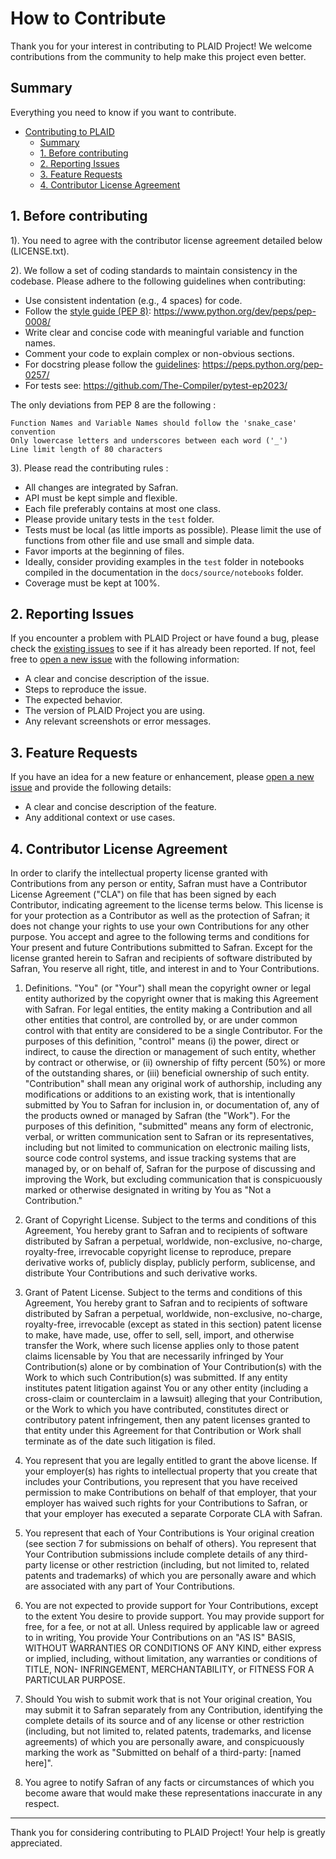 # How to Contribute

Thank you for your interest in contributing to PLAID Project! We welcome contributions from the community to help make this project even better.

## Summary

Everything you need to know if you want to contribute.

- [Contributing to PLAID](#contributing-to-plaid)
  - [Summary](#summary)
  - [1. Before contributing](#1-before-contributing)
  - [2. Reporting Issues](#2-reporting-issues)
  - [3. Feature Requests](#3-feature-requests)
  - [4. Contributor License Agreement](#4-contributor-license-agreement)

## 1. Before contributing

1). You need to agree with the contributor license agreement detailed below (LICENSE.txt).

2). We follow a set of coding standards to maintain consistency in the codebase. Please adhere to the following guidelines when contributing:

- Use consistent indentation (e.g., 4 spaces) for code.
- Follow the [style guide (PEP 8)](https://www.python.org/dev/peps/pep-0008/): <https://www.python.org/dev/peps/pep-0008/>
- Write clear and concise code with meaningful variable and function names.
- Comment your code to explain complex or non-obvious sections.
- For docstring please follow the [guidelines](https://peps.python.org/pep-0257/): <https://peps.python.org/pep-0257/>
- For tests see: <https://github.com/The-Compiler/pytest-ep2023/>

The only deviations from PEP 8 are the following :

    Function Names and Variable Names should follow the 'snake_case' convention
    Only lowercase letters and underscores between each word ('_')
    Line limit length of 80 characters

3). Please read the contributing rules :

- All changes are integrated by Safran.
- API must be kept simple and flexible.
- Each file preferably contains at most one class.
- Please provide unitary tests in the ``test`` folder.
- Tests must be local (as little imports as possible). Please limit the use of
functions from other file and use small and simple data.
- Favor imports at the beginning of files.
- Ideally, consider providing examples in the ``test`` folder in notebooks
compiled in the documentation in the ``docs/source/notebooks`` folder.
- Coverage must be kept at 100%.

## 2. Reporting Issues

If you encounter a problem with PLAID Project or have found a bug, please check the [existing issues](https://github.com/PLAID-lib/plaid/issues) to see if it has already been reported. If not, feel free to [open a new issue](https://github.com/PLAID-lib/plaid/issues/new) with the following information:

- A clear and concise description of the issue.
- Steps to reproduce the issue.
- The expected behavior.
- The version of PLAID Project you are using.
- Any relevant screenshots or error messages.

## 3. Feature Requests

If you have an idea for a new feature or enhancement, please [open a new issue](https://github.com/PLAID-lib/plaid/issues/new) and provide the following details:

- A clear and concise description of the feature.
- Any additional context or use cases.

## 4. Contributor License Agreement

In order to clarify the intellectual property license granted with Contributions from any person or entity, Safran must have a Contributor License Agreement ("CLA") on file that has been signed by each Contributor, indicating agreement to the license terms below. This license is for your protection as a Contributor as well as the protection of Safran; it does not change your rights to use your own Contributions for any other purpose.
You accept and agree to the following terms and conditions for Your present and future Contributions submitted to Safran. Except for the license granted herein to Safran and recipients of software distributed by Safran, You reserve all right, title, and interest in and to Your Contributions.

1. Definitions.
"You" (or "Your") shall mean the copyright owner or legal entity authorized by the copyright owner that is making this Agreement with Safran. For legal entities, the entity making a Contribution and all other entities that control, are controlled by, or are under common control with that entity are considered to be a single Contributor. For the purposes of this definition, "control" means (i) the power, direct or indirect, to cause the direction or management of such entity, whether by contract or otherwise, or (ii) ownership of fifty percent (50%) or more of the outstanding shares, or (iii) beneficial ownership of such entity.
"Contribution" shall mean any original work of authorship, including any modifications or additions to an existing work, that is intentionally submitted by You to Safran for inclusion in, or documentation of, any of the products owned or managed by Safran (the "Work"). For the purposes of this definition, "submitted" means any form of electronic, verbal, or written communication sent to Safran or its representatives, including but not limited to communication on electronic mailing lists, source code control systems, and issue tracking systems that are managed by, or on behalf of, Safran for the purpose of discussing and improving the Work, but excluding communication that is conspicuously marked or otherwise designated in writing by You as "Not a Contribution."

2. Grant of Copyright License. Subject to the terms and conditions of this Agreement, You hereby grant to Safran and to recipients of software distributed by Safran a perpetual, worldwide, non-exclusive, no-charge, royalty-free, irrevocable copyright license to reproduce, prepare derivative works of, publicly display, publicly perform, sublicense, and distribute Your Contributions and such derivative works.

3. Grant of Patent License. Subject to the terms and conditions of this Agreement, You hereby grant to Safran and to recipients of software distributed by Safran a perpetual, worldwide, non-exclusive, no-charge, royalty-free, irrevocable (except as stated in this section) patent license to make, have made, use, offer to sell, sell, import, and otherwise transfer the Work, where such license applies only to those patent claims licensable by You that are necessarily infringed by Your Contribution(s) alone or by combination of Your Contribution(s) with the Work to which such Contribution(s) was submitted. If any entity institutes patent litigation against You or any other entity (including a cross-claim or counterclaim in a lawsuit) alleging that your Contribution, or the Work to which you have contributed, constitutes direct or contributory patent infringement, then any patent licenses granted to that entity under this Agreement for that Contribution or Work shall terminate as of the date such litigation is filed.

4. You represent that you are legally entitled to grant the above license. If your employer(s) has rights to intellectual property that you create that includes your Contributions, you represent that you have received permission to make Contributions on behalf of that employer, that your employer has waived such rights for your Contributions to Safran, or that your employer has executed a separate Corporate CLA with Safran.

5. You represent that each of Your Contributions is Your original creation (see section 7 for submissions on behalf of others). You represent that Your Contribution submissions include complete details of any third-party license or other restriction (including, but not limited to, related patents and trademarks) of which you are personally aware and which are associated with any part of Your Contributions.

6. You are not expected to provide support for Your Contributions, except to the extent You desire to provide support. You may provide support for free, for a fee, or not at all. Unless required by applicable law or agreed to in writing, You provide Your Contributions on an "AS IS" BASIS, WITHOUT WARRANTIES OR CONDITIONS OF ANY KIND, either express or implied, including, without limitation, any warranties or conditions of TITLE, NON- INFRINGEMENT, MERCHANTABILITY, or FITNESS FOR A PARTICULAR PURPOSE.

7. Should You wish to submit work that is not Your original creation, You may submit it to Safran separately from any Contribution, identifying the complete details of its source and of any license or other restriction (including, but not limited to, related patents, trademarks, and license agreements) of which you are personally aware, and conspicuously marking the work as "Submitted on behalf of a third-party: [named here]".

8. You agree to notify Safran of any facts or circumstances of which you become aware that would make these representations inaccurate in any respect.

---

Thank you for considering contributing to PLAID Project! Your help is greatly appreciated.
